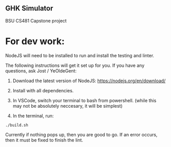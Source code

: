 ## GHK Simulator
BSU CS481 Capstone project

# For dev work: 
NodeJS will need to be installed to run and install the testing and linter.

The following instructions will get it set up for you. If you have any questions,
ask Jost / YeOldeGent: 

1. Download the latest version of NodeJS: 
https://nodejs.org/en/download/

2. Install with all dependencies. 

3. In VSCode, switch your terminal to bash from powershell. (while this may
not be absolutely neccesary, it will be simplest) 

4. In the terminal, run: 
```
./build.sh
```
Currently if nothing pops up, then you are good to go. If an error occurs,
then it must be fixed to finish the lint. 

